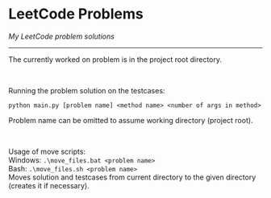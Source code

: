 # LeetCode Problems
_My LeetCode problem solutions_
___
The currently worked on problem is in the project root directory.

<br>

Running the problem solution on the testcases:
```plaintext
python main.py [problem name] <method name> <number of args in method>
```
Problem name can be omitted to assume working directory (project root).

<br>

Usage of move scripts:  
Windows: `.\move_files.bat <problem name>`  
Bash: `.\move_files.sh <problem name>`  
Moves solution and testcases from current directory to the given directory (creates it if necessary).
